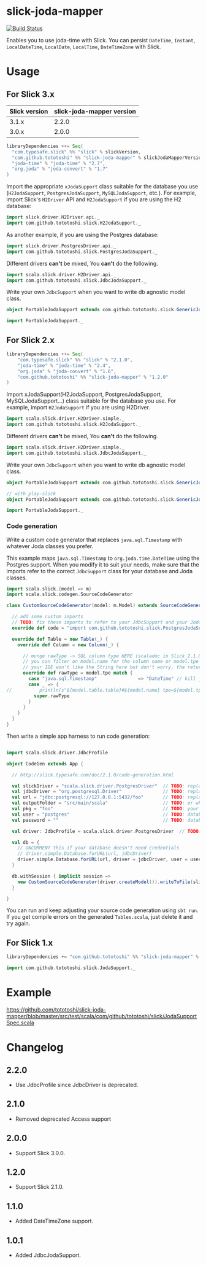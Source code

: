 # slick-joda-mapper

[![Build Status](https://travis-ci.org/tototoshi/slick-joda-mapper.png)](https://travis-ci.org/tototoshi/slick-joda-mapper)

Enables you to use joda-time with Slick.
You can persist `DateTime`, `Instant`, `LocalDateTime`, `LocalDate`, `LocalTime`, `DateTimeZone` with Slick.

# Usage

## For Slick 3.x

|Slick version|slick-joda-mapper version|
|-------------|--------------|
|3.1.x|2.2.0|
|3.0.x|2.0.0|

```scala
libraryDependencies ++= Seq(
  "com.typesafe.slick" %% "slick" % slickVersion,
  "com.github.tototoshi" %% "slick-joda-mapper" % slickJodaMapperVersion,
  "joda-time" % "joda-time" % "2.7",
  "org.joda" % "joda-convert" % "1.7"
)
```

Import the appropriate `xJodaSupport` class suitable for the database you use (`H2JodaSupport`, `PostgresJodaSupport`, `MySQLJodaSupport`, etc.).
For example, import Slick's `H2Driver` API and `H2JodaSupport` if you are using the H2 database:

```scala
import slick.driver.H2Driver.api._
import com.github.tototoshi.slick.H2JodaSupport._
```
As another example, if you are using the Postgres database:

```scala
import slick.driver.PostgresDriver.api._
import com.github.tototoshi.slick.PostgresJodaSupport._
```

Different drivers __can't__ be mixed, You __can't__ do the following.

```scala
import scala.slick.driver.H2Driver.api._
import com.github.tototoshi.slick.JdbcJodaSupport._
```

Write your own `JdbcSupport` when you want to write db agnostic model class.

```scala
object PortableJodaSupport extends com.github.tototoshi.slick.GenericJodaSupport(yourAbstractDriver)

import PortableJodaSupport._
```

## For Slick 2.x

```scala
libraryDependencies ++= Seq(
    "com.typesafe.slick" %% "slick" % "2.1.0",
    "joda-time" % "joda-time" % "2.4",
    "org.joda" % "joda-convert" % "1.6",
    "com.github.tototoshi" %% "slick-joda-mapper" % "1.2.0"
)
```

Import xJodaSupport(H2JodaSupport, PostgresJodaSupport, MySQLJodaSupport...) class suitable for the database you use.
For example, import `H2JodaSupport` if you are using H2Driver.

```scala
import scala.slick.driver.H2Driver.simple._
import com.github.tototoshi.slick.H2JodaSupport._
```

Different drivers __can't__ be mixed, You __can't__ do the following.

```scala
import scala.slick.driver.H2Driver.simple._
import com.github.tototoshi.slick.JdbcJodaSupport._
```

Write your own `JdbcSupport` when you want to write db agnostic model class.

```scala
object PortableJodaSupport extends com.github.tototoshi.slick.GenericJodaSupport(yourAbstractDriver)

// with play-slick
object PortableJodaSupport extends com.github.tototoshi.slick.GenericJodaSupport(play.api.db.slick.Config.driver)

import PortableJodaSupport._
```

### Code generation

Write a custom code generator that replaces `java.sql.Timestamp` with whatever Joda classes you prefer.

This example maps `java.sql.Timestamp` to `org.joda.time.DateTime` using the Postgres support.  When you modify it to suit your needs, make sure that the imports refer to the correct `JdbcSupport` class for your database and Joda classes.

```scala
import scala.slick.{model => m}
import scala.slick.codegen.SourceCodeGenerator

class CustomSourceCodeGenerator(model: m.Model) extends SourceCodeGenerator(model) {

  // add some custom imports
  // TODO: fix these imports to refer to your JdbcSupport and your Joda imports
  override def code = "import com.github.tototoshi.slick.PostgresJodaSupport._\n" + "import org.joda.time.DateTime\n" + super.code

  override def Table = new Table(_) {
    override def Column = new Column(_) {

      // munge rawType -> SQL column type HERE (scaladoc in Slick 2.1.0 is outdated or incorrect, GeneratorHelpers#mapJdbcTypeString does not exist)
      // you can filter on model.name for the column name or model.tpe for the column type
      // your IDE won't like the String here but don't worry, the return type the compiler expects here is String
      override def rawType = model.tpe match {
        case "java.sql.Timestamp"               => "DateTime" // kill j.s.Timestamp
        case _ => {
//          println(s"${model.table.table}#${model.name} tpe=${model.tpe} rawType=${super.rawType}")
          super.rawType
        }
      }
    }
  }
}
```
Then write a simple app harness to run code generation:

```scala

import scala.slick.driver.JdbcProfile

object CodeGen extends App {

  // http://slick.typesafe.com/doc/2.1.0/code-generation.html

  val slickDriver = "scala.slick.driver.PostgresDriver"  // TODO: replace this with your Slick driver
  val jdbcDriver = "org.postgresql.Driver"               // TODO: replace this with your JDBC driver
  val url = "jdbc:postgresql://127.0.0.1:5432/foo"       // TODO: replace this with your database's JDBC URL
  val outputFolder = "src/main/scala"                    // TODO: or whatever output folder you're in the mood for
  val pkg = "foo"                                        // TODO: your package name
  val user = "postgres"                                  // TODO: database username - optional, use forURL supports both with and without credentials
  val password = ""                                      // TODO: database password - optional, use forURL supports both with and without credentials

  val driver: JdbcProfile = scala.slick.driver.PostgresDriver  // TODO: replace this with your Slick driver

  val db = {
    // UNCOMMENT this if your database doesn't need credentials
    // driver.simple.Database.forURL(url, jdbcDriver)
    driver.simple.Database.forURL(url, driver = jdbcDriver, user = user, password = password)
  }

  db.withSession { implicit session =>
    new CustomSourceCodeGenerator(driver.createModel()).writeToFile(slickDriver, outputFolder, pkg)
  }

}

```

You can run and keep adjusting your source code generation using `sbt run`.  If you get compile errors on the generated `Tables.scala`, just delete it and try again.

## For Slick 1.x

```scala
libraryDependencies += "com.github.tototoshi" %% "slick-joda-mapper" % "0.4.1"
```

```scala
import com.github.tototoshi.slick.JodaSupport._
```

# Example


https://github.com/tototoshi/slick-joda-mapper/blob/master/src/test/scala/com/github/tototoshi/slick/JodaSupportSpec.scala


# Changelog

## 2.2.0
 - Use JdbcProfile since JdbcDriver is deprecated.

## 2.1.0
 - Removed deprecated Access support

## 2.0.0
 - Support Slick 3.0.0.

## 1.2.0
 - Support Slick 2.1.0.

## 1.1.0
 - Added DateTimeZone support.

## 1.0.1
 - Added JdbcJodaSupport.
